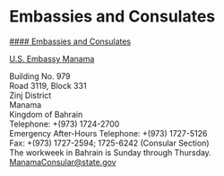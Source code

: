 # Embassies and Consulates

[#### Embassies and Consulates](javascript:void(0); "Embassies and Consulates")

[U.S. Embassy Manama](https://bh.usembassy.gov/manama/?_ga=2.126565263.325580986.1704375325-93630564.1704375325)

Building No. 979  
Road 3119, Block 331  
Zinj District  
Manama  
Kingdom of Bahrain  
Telephone: +(973) 1724-2700  
Emergency After-Hours Telephone: +(973) 1727-5126  
Fax: +(973) 1727-2594; 1725-6242 (Consular Section)  
The workweek in Bahrain is Sunday through Thursday.  
[ManamaConsular@state.gov](mailto:ManamaConsular@state.gov)
